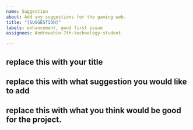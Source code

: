 ```yaml
---
name: Suggestion
about: Add any suggestions for the gaming web.
title: "[SUGGESTION]"
labels: enhancement, good first issue
assignees: Andrewshin-7th-technology-student

---
```


## replace this with your title
## replace this with what suggestion you would like to add
## replace this with what you think would be good for the project.
